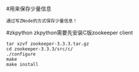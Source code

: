 #用来保存少量信息

    通过写ZNode的方式保存少量信息！

#zkpython
zkpython需要先安装C版zookeeper client
```
tar xzvf zookeeper-3.3.3.tar.gz
cd zookeeper-3.3.3/src/c/
./configure
make
make install
```
